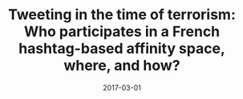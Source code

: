 ---
types: ["publication"]
date: 2017-03-01
layout: publication
publication_types: "conference presentation"
title: "Tweeting in the time of terrorism: Who participates in a French hashtag-based affinity space, where, and how?"
co-authors: ["Matt Koehler"]
outlets: ["Society for Information Technology and Teacher Education"]
projects: ["educattentats Twitter hashtag"]
topics: ["social media","Twitter","teacher-focused Twitter hashtags","teacher professional learning","France"]
methods: ["digital methods","Twitter API","qualitative coding","descriptive statistics","network analysis","geolocation"]
link: ""
link_type: ""
summary: ""
citation: "<strong>Greenhalgh</strong>, S. P., & Koehler, M. J. (2017, March). Tweeting in the time of terrorism: Who participates in a French hashtag-based affinity space, where, and how?. In P. Resta & S. Smith (Eds.), <em>Proceedings of Society for Information Technology & Teacher Education International Conference 2017</em> (pp. 614-619). Waynesville, NC: Association for the Advancement of Computing in Education (AACE)."
---